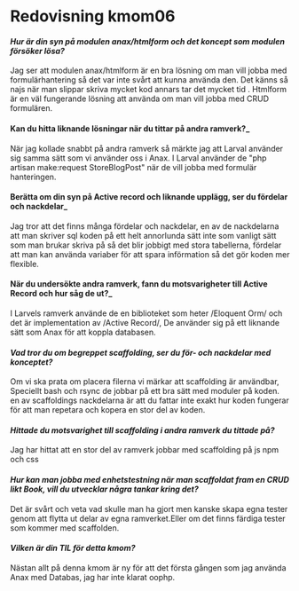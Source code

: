 ---
---
Redovisning kmom06
=========================
#### _Hur är din syn på modulen anax/htmlform och det koncept som modulen försöker lösa?_

Jag ser att modulen anax/htmlform är en bra lösning om man vill jobba med formulärhantering så det var inte svårt att kunna använda den. Det känns så najs när man slippar skriva mycket kod annars tar det mycket tid . Htmlform är en väl fungerande lösning att använda om man vill jobba med CRUD formulären.

#### Kan du hitta liknande lösningar när du tittar på andra ramverk?_
När jag kollade snabbt på andra ramverk så märkte jag att Larval  använder sig samma sätt som vi använder oss i Anax.
I Larval använder de "php artisan make:request StoreBlogPost" när de vill jobba med formulär hanteringen.

#### Berätta om din syn på Active record och liknande upplägg, ser du fördelar och nackdelar_
Jag tror att det finns många fördelar och nackdelar, en av de nackdelarna att man skriver sql koden på ett helt annorlunda sätt inte som vanligt sätt som man brukar skriva på så det blir jobbigt med stora tabellerna, fördelar att man kan använda variaber för att spara införmation så det gör koden mer flexible.

#### När du undersökte andra ramverk, fann du motsvarigheter till Active Record och hur såg de ut?_
I Larvels ramverk använde de en biblioteket som heter /Eloquent Orm/ och det är implementation av /Active Record/, De använder sig på ett liknande sätt som Anax för att koppla databasen.

#### _Vad tror du om begreppet scaffolding, ser du för- och nackdelar med konceptet?_
Om vi ska prata om placera filerna vi märkar att scaffolding är användbar, Speciellt  bash och rsync de jobbar på ett bra sätt med moduler på koden. en av scaffoldings nackdelarna är att du fattar inte exakt hur koden fungerar för att man repetara och kopera en stor del av koden.

#### _Hittade du motsvarighet till scaffolding i andra ramverk du tittade på?_
Jag har hittat att en stor del av ramverk jobbar med scaffolding på js npm och css

#### _Hur kan man jobba med enhetstestning när man scaffoldat fram en CRUD likt Book, vill du utvecklar några tankar kring det?_
Det är svårt och veta vad skulle man ha gjort men kanske skapa egna tester genom att flytta ut delar av egna ramverket.Eller om det finns färdiga tester som kommer med scaffolden.

#### _Vilken är din TIL för detta kmom?_
Nästan allt på denna kmom är ny för att det första gången som jag använda Anax med Databas, jag har inte klarat oophp.
